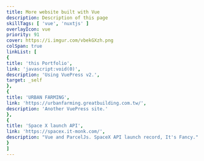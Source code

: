 ```yaml
---
title: More website built with Vue
description: Description of this page
skillTags: [ 'vue', 'nuxtjs' ]
overlayIcon: vue
priority: 91
cover: https://i.imgur.com/vbekGXzh.png
colSpan: true
linkList: [
{
title: 'this Portfolio',
link: 'javascript:void(0)',
description: 'Using VuePress v2.',
target: _self
},
{
title: 'URBAN FARMING',
link: 'https://urbanfarming.greatbuilding.com.tw/',
description: 'Another VuePress site.'
},
{
title: 'Space X launch API',
link: 'https://spacex.it-monk.com/',
description: "Vue and ParcelJs. SpaceX API launch record, It's Fancy."
}
]
---
```

